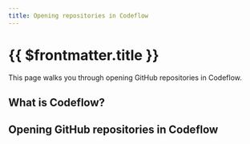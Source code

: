 ```yaml
---
title: Opening repositories in Codeflow
---
```


# {{ $frontmatter.title }}

This page walks you through opening GitHub repositories in Codeflow.

## What is Codeflow?

## Opening GitHub repositories in Codeflow
<!-- steps with screenshots -->